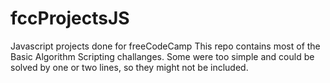 # fccProjectsJS
Javascript projects done for freeCodeCamp
This repo contains most of the Basic Algorithm Scripting challanges.
Some were too simple and could be solved by one or two lines, so they might not be included.
